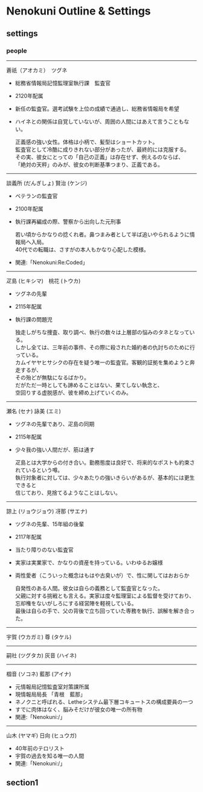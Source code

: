# Nenokuni Outline & Settings

## settings

### people

---

蒼祇（アオカミ）　ツグネ

+ 総務省情報局記憶監理室執行課　監査官
+ 2120年配属
+ 新任の監査官。選考試験を上位の成績で通過し、総務省情報局を希望
+ ハイネとの関係は自覚していないが、周囲の人間にはあえて言うこともない。

    正義感の強い女性。体格は小柄で、髪型はショートカット。\
    監査官として冷酷に成りきれない部分があったが、最終的には克服する。\
    その実、彼女にとっての「自己の正義」は存在せず、例えるのならば、\
    「絶対の天秤」のみが、彼女の判断基準つまり、正義である。

---

談義所 (だんぎしょ) 賢治 (ケンジ)

+ ベテランの監査官
+ 2100年配属
+ 執行課再編成の際、警察から出向した元刑事

    若い頃からかなりの捻くれ者。鼻つまみ者として半ば追いやられるように情報局へ入局。\
    40代での転職は、さすがの本人もかなり心配した模様。

+ 関連:「Nenokuni:Re:Coded」

---

疋島 (ヒキシマ)　桃花 (トウカ)

+ ツグネの先輩
+ 2115年配属
+ 執行課の問題児

    独走しがちな捜査、取り調べ、執行の数々は上層部の悩みのタネとなっている。\
    しかし全ては、三年前の事件、その際に殺された婚約者の仇討ちのために行っている。\
    カムイヤヤヒサシクの存在を疑う唯一の監査官。客観的証拠を集めようと奔走するが、\
    その殆どが無駄になるばかり。\
    だがただ一時としても諦めることはない、果てしない執念と、\
    空回りする虚脱感が、彼を締め上げていくのみ。

---

瀬名 (セナ) 詠美 (エミ)

+ ツグネの先輩であり、疋島の同期
+ 2115年配属
+ 少々我の強い人間だが、筋は通す

    疋島とは大学からの付き合い。勤務態度は良好で、将来的なポストも約束されているという噂。\
    執行対象者に対しては、少々あたりの強いきらいがあるが、基本的には更生できると\
    信じており、見捨てるようなことはしない。

---

諒上 (リョウジョウ) 冴那 (サエナ)

+ ツグネの先輩、15年組の後輩
+ 2117年配属
+ 当たり障りのない監査官
+ 実家は実業家で、かなりの資産を持っている。いわゆるお嬢様
+ 両性愛者（こういった概念はもはや古臭いが）で、性に関してはおおらか

    自発性のある人間。彼女は自らの義務として監査官となった。\
    父親に対する挑戦とも言える。実家は度々監理室による監督を受けており、\
    忘却権をないがしろにする経営陣を軽視している。\
    最後は自らの手で、父の背後で立ち回っていた専務を執行、誤解を解き合った。

---

宇賀 (ウカガミ) 尊 (タケル)

---

嗣社 (ツグタカ) 灰音 (ハイネ)

---

椢音 (ソコネ) 藍那 (アイナ)

+ 元情報局記憶監査室対策課所属
+ 現情報局局長 「青根　藍那」
+ ネノクニと呼ばれる、Letheシステム最下層コキュートスの構成要員の一つ
+ すでに肉体はなく、脳みそだけが彼女の唯一の所有物
+ 関連:「Nenokuni:/」

---

山木 (ヤマギ) 日向 (ヒュウガ)

+ 40年前のテロリスト
+ 宇賀の過去を知る唯一の人間
+ 関連:「Nenokuni:/」

## section1
